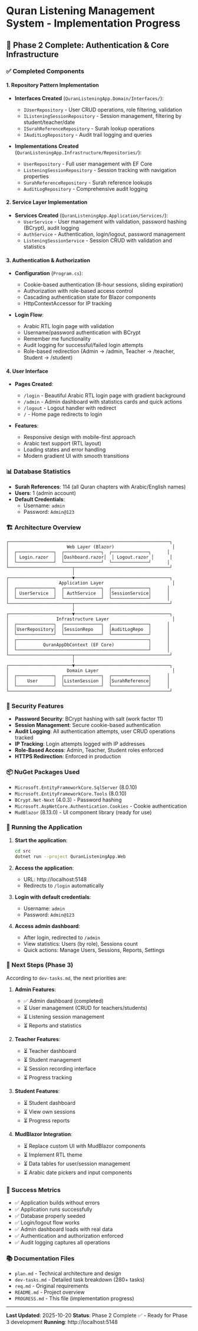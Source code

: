 # Quran Listening Management System - Implementation Progress

## 🎉 Phase 2 Complete: Authentication & Core Infrastructure

### ✅ Completed Components

#### 1. **Repository Pattern Implementation**
- **Interfaces Created** (`QuranListeningApp.Domain/Interfaces/`):
  - `IUserRepository` - User CRUD operations, role filtering, validation
  - `IListeningSessionRepository` - Session management, filtering by student/teacher/date
  - `ISurahReferenceRepository` - Surah lookup operations
  - `IAuditLogRepository` - Audit trail logging and queries

- **Implementations Created** (`QuranListeningApp.Infrastructure/Repositories/`):
  - `UserRepository` - Full user management with EF Core
  - `ListeningSessionRepository` - Session tracking with navigation properties
  - `SurahReferenceRepository` - Surah reference lookups
  - `AuditLogRepository` - Comprehensive audit logging

#### 2. **Service Layer Implementation**
- **Services Created** (`QuranListeningApp.Application/Services/`):
  - `UserService` - User management with validation, password hashing (BCrypt), audit logging
  - `AuthService` - Authentication, login/logout, password management
  - `ListeningSessionService` - Session CRUD with validation and statistics

#### 3. **Authentication & Authorization**
- **Configuration** (`Program.cs`):
  - Cookie-based authentication (8-hour sessions, sliding expiration)
  - Authorization with role-based access control
  - Cascading authentication state for Blazor components
  - HttpContextAccessor for IP tracking

- **Login Flow**:
  - Arabic RTL login page with validation
  - Username/password authentication with BCrypt
  - Remember me functionality
  - Audit logging for successful/failed login attempts
  - Role-based redirection (Admin → /admin, Teacher → /teacher, Student → /student)

#### 4. **User Interface**
- **Pages Created**:
  - `/login` - Beautiful Arabic RTL login page with gradient background
  - `/admin` - Admin dashboard with statistics cards and quick actions
  - `/logout` - Logout handler with redirect
  - `/` - Home page redirects to login

- **Features**:
  - Responsive design with mobile-first approach
  - Arabic text support (RTL layout)
  - Loading states and error handling
  - Modern gradient UI with smooth transitions

### 📊 Database Statistics
- **Surah References**: 114 (all Quran chapters with Arabic/English names)
- **Users**: 1 (admin account)
- **Default Credentials**: 
  - Username: `admin`
  - Password: `Admin@123`

### 🏗️ Architecture Overview

```
┌─────────────────────────────────────────────────────────────┐
│                      Web Layer (Blazor)                      │
│  ┌──────────────┐  ┌──────────────┐  ┌──────────────┐      │
│  │ Login.razor  │  │Dashboard.razor│  │ Logout.razor │      │
│  └──────────────┘  └──────────────┘  └──────────────┘      │
└────────────────────────┬────────────────────────────────────┘
                         │
┌────────────────────────▼────────────────────────────────────┐
│                   Application Layer                          │
│  ┌──────────────┐  ┌──────────────┐  ┌──────────────┐      │
│  │ UserService  │  │ AuthService  │  │SessionService│      │
│  └──────────────┘  └──────────────┘  └──────────────┘      │
└────────────────────────┬────────────────────────────────────┘
                         │
┌────────────────────────▼────────────────────────────────────┐
│                  Infrastructure Layer                        │
│  ┌──────────────┐  ┌──────────────┐  ┌──────────────┐      │
│  │UserRepository│  │SessionRepo   │  │AuditLogRepo  │      │
│  └──────────────┘  └──────────────┘  └──────────────┘      │
│  ┌──────────────────────────────────────────────────┐      │
│  │          QuranAppDbContext (EF Core)             │      │
│  └──────────────────────────────────────────────────┘      │
└────────────────────────┬────────────────────────────────────┘
                         │
┌────────────────────────▼────────────────────────────────────┐
│                      Domain Layer                            │
│  ┌──────────────┐  ┌──────────────┐  ┌──────────────┐      │
│  │    User      │  │ListenSession │  │SurahReference│      │
│  └──────────────┘  └──────────────┘  └──────────────┘      │
└─────────────────────────────────────────────────────────────┘
```

### 🔐 Security Features
- **Password Security**: BCrypt hashing with salt (work factor 11)
- **Session Management**: Secure cookie-based authentication
- **Audit Logging**: All authentication attempts, user CRUD operations tracked
- **IP Tracking**: Login attempts logged with IP addresses
- **Role-Based Access**: Admin, Teacher, Student roles enforced
- **HTTPS Redirection**: Enforced in production

### 📦 NuGet Packages Used
- `Microsoft.EntityFrameworkCore.SqlServer` (8.0.10)
- `Microsoft.EntityFrameworkCore.Tools` (8.0.10)
- `BCrypt.Net-Next` (4.0.3) - Password hashing
- `Microsoft.AspNetCore.Authentication.Cookies` - Cookie authentication
- `MudBlazor` (8.13.0) - UI component library (ready for use)

### 🚀 Running the Application

1. **Start the application**:
   ```bash
   cd src
   dotnet run --project QuranListeningApp.Web
   ```

2. **Access the application**:
   - URL: http://localhost:5148
   - Redirects to `/login` automatically

3. **Login with default credentials**:
   - Username: `admin`
   - Password: `Admin@123`

4. **Access admin dashboard**:
   - After login, redirected to `/admin`
   - View statistics: Users (by role), Sessions count
   - Quick actions: Manage Users, Sessions, Reports, Settings

### 📝 Next Steps (Phase 3)

According to `dev-tasks.md`, the next priorities are:

1. **Admin Features**:
   - ✅ Admin dashboard (completed)
   - ⏳ User management (CRUD for teachers/students)
   - ⏳ Listening session management
   - ⏳ Reports and statistics

2. **Teacher Features**:
   - ⏳ Teacher dashboard
   - ⏳ Student management
   - ⏳ Session recording interface
   - ⏳ Progress tracking

3. **Student Features**:
   - ⏳ Student dashboard
   - ⏳ View own sessions
   - ⏳ Progress reports

4. **MudBlazor Integration**:
   - ⏳ Replace custom UI with MudBlazor components
   - ⏳ Implement RTL theme
   - ⏳ Data tables for user/session management
   - ⏳ Arabic date pickers and input components

### 🎯 Success Metrics
- ✅ Application builds without errors
- ✅ Application runs successfully
- ✅ Database properly seeded
- ✅ Login/logout flow works
- ✅ Admin dashboard loads with real data
- ✅ Authentication and authorization enforced
- ✅ Audit logging captures all operations

### 📚 Documentation Files
- `plan.md` - Technical architecture and design
- `dev-tasks.md` - Detailed task breakdown (280+ tasks)
- `req.md` - Original requirements
- `README.md` - Project overview
- `PROGRESS.md` - This file (implementation progress)

---
**Last Updated**: 2025-10-20
**Status**: Phase 2 Complete ✅ - Ready for Phase 3 development
**Running**: http://localhost:5148
